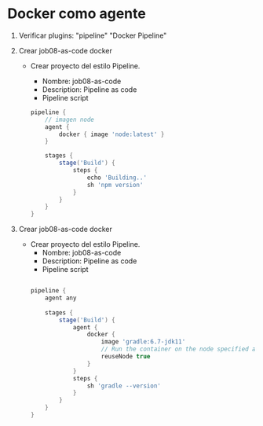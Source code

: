 # Docker como agente

1. Verificar plugins:
    "pipeline"
    "Docker Pipeline"
    
1. Crear job08-as-code docker
    * Crear proyecto del estilo Pipeline.
        * Nombre: job08-as-code
        * Description: Pipeline as code
        * Pipeline script

        ```Groovy         
        pipeline {
            // imagen node
            agent {
                docker { image 'node:latest' }
            }

            stages {
                stage('Build') {
                    steps {
                        echo 'Building..'
                        sh 'npm version'
                    }
                }
            }
        }
        ```
1. Crear job08-as-code docker
    * Crear proyecto del estilo Pipeline.
        * Nombre: job08-as-code
        * Description: Pipeline as code
        * Pipeline script
        ```Groovy  

        pipeline {
            agent any
            
            stages {
                stage('Build') {
                    agent {
                        docker {
                            image 'gradle:6.7-jdk11'
                            // Run the container on the node specified at the top-level of the Pipeline, in the same workspace, rather than on a new node entirely:
                            reuseNode true
                        }
                    }
                    steps {
                        sh 'gradle --version'
                    }
                }
            }
        }
        ```          
        